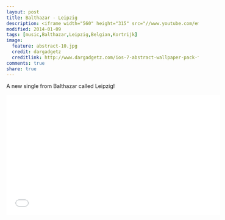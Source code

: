```yaml
---
layout: post
title: Balthazar - Leipzig
description: <iframe width="560" height="315" src="//www.youtube.com/embed/XWPFvTurnTw" frameborder="0" allowfullscreen></iframe>
modified: 2014-01-09
tags: [music,Balthazar,Leipzig,Belgian,Kortrijk]
image:
  feature: abstract-10.jpg
  credit: dargadgetz
  creditlink: http://www.dargadgetz.com/ios-7-abstract-wallpaper-pack-for-iphone-5-and-ipod-touch-retina/
comments: true
share: true  
---
```


A new single from Balthazar called Leipzig!
<iframe width="560" height="315" src="//www.youtube.com/embed/XWPFvTurnTw" frameborder="0" allowfullscreen></iframe>